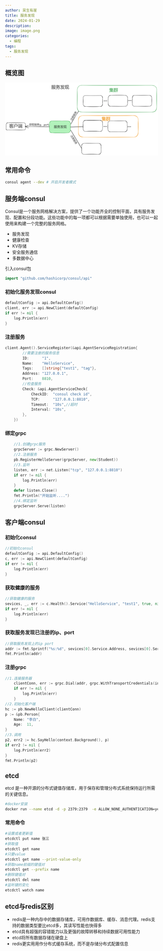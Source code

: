 ```yaml
---
author: 吴生有崖
title: 服务发现
date: 2024-01-29
description: 
image: image.png
categories:
  - 编程
tags:
  - 服务发现
---
```

## 概览图
![alt text](image.png)
## 常用命令
```bash
consul agent --dev # 开启开发者模式
```
## 服务端consul
Consul是一个服务网格解决方案，提供了一个功能齐全的控制平面，具有服务发现、配置和分段功能。这些功能中的每一项都可以根据需要单独使用，也可以一起使用来构建一个完整的服务网格。
- 服务发现
- 健康检查
- KV存储
- 安全服务通信
- 多数据中心

引入consul包
```go
import "github.com/hashicorp/consul/api"
```
### 初始化服务发现consul
```go
defaultConfig := api.DefaultConfig()
client, err := api.NewClient(defaultConfig)
if err != nil {
    log.Println(err)
}
```
### 注册服务
```go
client.Agent().ServiceRegister(&api.AgentServiceRegistration{
        //需要注册的服务信息
		ID:      "1",
		Name:    "HelloService",
		Tags:    []string{"test1", "tag"},
		Address: "127.0.0.1",
		Port:    8810,
        //检查服务
		Check: &api.AgentServiceCheck{
			CheckID:  "consul check id",
			TCP:      "127.0.0.1:8810",
			Timeout:  "10s",//超时
			Interval: "10s",
		},
	})
```
### 绑定grpc
```go
    //1.创建grpc服务
	grpcServer := grpc.NewServer()
	//2.注册服务
	pb.RegisterHelloServer(grpcServer, new(Student))
	//3.监听
	listen, err := net.Listen("tcp", "127.0.0.1:8810")
	if err != nil {
		log.Println(err)
	}
	defer listen.Close()
	fmt.Println("开始监听....")
	//4.绑定监听
	grpcServer.Serve(listen)
```
## 客户端consul
### 初始化consul
```go
//初始化consul
defaultConfig := api.DefaultConfig()
c, err := api.NewClient(defaultConfig)
if err != nil {
    log.Println(err)
}
```
### 获取健康的服务
```go
//获取健康的服务
sevices, _, err := c.Health().Service("HelloService", "test1", true, nil)
if err != nil {
    log.Println(err)
}
```
### 获取服务发现已注册的ip、port
```go
//获取服务发现上的ip port
addr := fmt.Sprintf("%s:%d", sevices[0].Service.Address, sevices[0].Service.Port)
fmt.Println(addr)
```
### 注册grpc
```go
//1.连接服务器
	clientConn, err := grpc.Dial(addr, grpc.WithTransportCredentials(insecure.NewCredentials()))
	if err != nil {
		log.Println(err)
	}
//2.初始化客户端
hc := pb.NewHelloClient(clientConn)
p := &pb.Person{
    Name: "李白",
    Age:  11,
}
//3.调用
p2, err2 := hc.SayHello(context.Background(), p)
if err2 != nil {
    log.Println(err2)
}
fmt.Println(p2)
```
## etcd
etcd 是一种开源的分布式键值存储库，用于保存和管理分布式系统保持运行所需的关键信息。
```bash
#docker安装
docker run --name etcd -d -p 2379:2379  -e ALLOW_NONE_AUTHENTICATION=yes bitnami/etcd
```
### 常用命令
```bash
#设置或者更新值
etcdctl put name 张三
#获取值
etcdctl get name
#只要value
etcdctl get name --print-value-only
#获取name前缀的键值对
etcdctl get --prefix name
#删除键值对
etcdctl del name
#监听键的变化
etcdctl watch name
```
## etcd与redis区别
- redis是一种内存中的数据存储库，可用作数据库、缓存、消息代理。redis支持的数据类型要比etcd多，其读写性能也快得多
- etcd具有超强的容错能力以及更强的故障转移和持续数据可用性能力
- etcd将所有数据存储在硬盘上
- redis更实用用作分布式缓存系统，而不是存储分布式配置信息